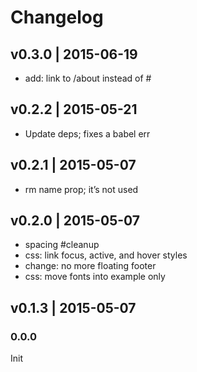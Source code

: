 # Changelog

## v0.3.0 | 2015-06-19
* add: link to /about instead of #

## v0.2.2 | 2015-05-21
* Update deps; fixes a babel err

## v0.2.1 | 2015-05-07
* rm name prop; it’s not used

## v0.2.0 | 2015-05-07
* spacing #cleanup
* css: link focus, active, and hover styles
* change: no more floating footer
* css: move fonts into example only

## v0.1.3 | 2015-05-07


### 0.0.0
Init





